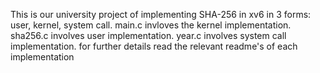 This is our university project of implementing SHA-256 in xv6 in 3 forms: user, kernel, system call. 
 main.c invloves the kernel implementation.
 sha256.c involves user implementation.
 year.c involves system call implementation.
 for further details read the relevant readme's of each implementation
